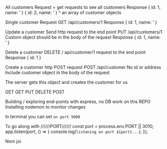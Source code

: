 All customers
Request = get requests to see all customers
Response { id: 1, name: ‘ } { id: 2, name: ‘ }
^ an array of customer objects

Single customer
Request GET /api/customers/1
Response { id: 1, name: ‘ }

Update a customer
Send http request to the end point
PUT /api/customers/1
Custom object should be in the body of the request
Response { id: 1, name: ‘ }

Delete a customer
DELETE / api/customer/1 request to the end point
Response { id: 1 }

Create a customer
http POST request
POST /api/customer
No id or address
Include customer object in the body of the request

The server gets this object and creates the customer for us

GET
GET
PUT
DELETE
POST

Building / exploring end-points with express, no DB work on this REPO
Installing nodemon to monitor changes

In terminal you can set `on port 5000`

To go along with
//////PORT//////
const port = process.env.PORT || 3010;
app.listen(port, () => {
console.log(`listening on port ${port}...`);
});

Nom joi
